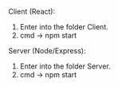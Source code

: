 Client (React):

1) Enter into the folder Client.
2) cmd -> npm start

Server (Node/Express):

1) Enter into the folder Server.
2) cmd -> npm start
